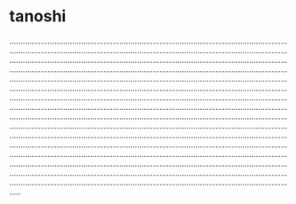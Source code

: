 # tanoshi

.....................................................................................................................................................................................................................................................................................................................................................................................................................................................................................................................................................................................................................................................................................................................................................................................................................................................................................................................................................................................................................................................................................................................................................................................................................................................................................................................................................................................................................................................................................................................................................................................................................................................................................................................................................................................................................................................................................................................................................................................................................................................................